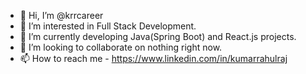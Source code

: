 - 👋 Hi, I’m @krrcareer
- 👀 I’m interested in Full Stack Development.
- 🌱 I’m currently developing Java(Spring Boot) and React.js projects.
- 💞️ I’m looking to collaborate on nothing right now.
- 📫 How to reach me - https://www.linkedin.com/in/kumarrahulraj

<!---
krrcareer/krrcareer is a ✨ special ✨ repository because its `README.md` (this file) appears on your GitHub profile.
You can click the Preview link to take a look at your changes.
--->
